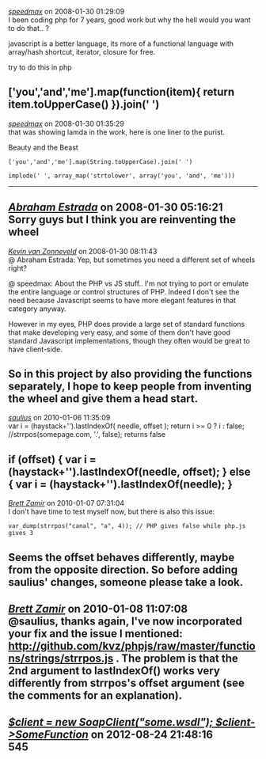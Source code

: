 *[speedmax]()* on 2008-01-30 01:29:09  
I been coding php for 7 years, good work but why the hell would you want to do that.. ?


javascript is a better language, its more of a functional language with array/hash shortcut, iterator, closure for free. 

try to do this in php

['you','and','me'].map(function(item){ 
         return item.toUpperCase() 
}).join(' ')
---------------------------------------
*[speedmax]()* on 2008-01-30 01:35:29  
that was showing lamda in the work,  here is one liner to the purist. 

Beauty and the Beast
```
['you','and','me'].map(String.toUpperCase).join(' ')
```

```
implode(' ', array_map('strtolower', array('you', 'and', 'me')))
```
---------------------------------------
*[Abraham Estrada]()* on 2008-01-30 05:16:21  
Sorry guys but I think you are reinventing the wheel
---------------------------------------
*[Kevin van Zonneveld](http://kevin.vanzonneveld.net)* on 2008-01-30 08:11:43  
@ Abraham Estrada: Yep, but sometimes you need a different set of wheels right?

@ speedmax: 
About the PHP vs JS stuff.. I'm not trying to port or emulate the entire language or control structures of PHP. Indeed I don't see the need because Javascript seems to have more elegant features in that category anyway.

However in my eyes, PHP does provide a large set of standard functions that make developing very easy, and some of them don't have good standard Javascript implementations, though they often would be great to have client-side.

So in this project by also providing the functions separately, I hope to keep people from inventing the wheel and give them a head start.
---------------------------------------
*[saulius]()* on 2010-01-06 11:35:09  
var i = (haystack+'').lastIndexOf( needle, offset );
return i >= 0 ? i : false;
//strrpos(somepage.com, '.', false); returns false


if (offset)
{
    	var i = (haystack+'').lastIndexOf(needle, offset);
}
else
{
    	var i = (haystack+'').lastIndexOf(needle);
}
---------------------------------------
*[Brett Zamir](http://brett-zamir.me)* on 2010-01-07 07:31:04  
I don't have time to test myself now, but there is also this issue:

```var_dump(strrpos("canal", "a", 3)); // PHP and php.js gives 3
var_dump(strrpos("canal", "a", 4)); // PHP gives false while php.js gives 3
```

Seems the offset behaves differently, maybe from the opposite direction. So before adding saulius' changes, someone please take a look.
---------------------------------------
*[Brett Zamir](http://brett-zamir.me)* on 2010-01-08 11:07:08  
@saulius, thanks again, I've now incorporated your fix and the issue I mentioned: http://github.com/kvz/phpjs/raw/master/functions/strings/strrpos.js . The problem is that the 2nd argument to lastIndexOf() works very differently from strrpos's offset argument (see the comments for an explanation).
---------------------------------------
*[$client = new SoapClient("some.wsdl"); $client->SomeFunction](354)* on 2012-08-24 21:48:16  
545
---------------------------------------
